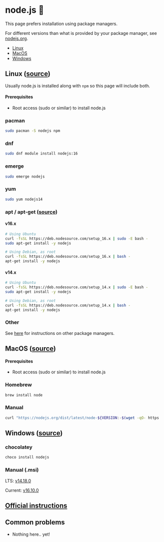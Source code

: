 # node.js 

This page prefers installation using package managers.

For different versions than what is provided by your package manager, see [nodejs.org](https://nodejs.org/en).

* [Linux](#linux-source)
* [MacOS](#macos-source)
* [Windows](#windows-source)

## Linux ([source](https://nodejs.org/en/download/package-manager/))

Usually node.js is installed along with `npm` so this page will include both.

#### Prerequisites

* Root access (sudo or similar) to install node.js

### pacman

```sh
sudo pacman -S nodejs npm
```

### dnf

```sh
sudo dnf module install nodejs:16
```

### emerge

```sh
sudo emerge nodejs
```

### yum

```sh
sudo yum nodejs14
```

### apt / apt-get ([source](https://github.com/nodesource/distributions/blob/master/README.md#deb))

#### v16.x

```sh
# Using Ubuntu
curl -fsSL https://deb.nodesource.com/setup_16.x | sudo -E bash -
sudo apt-get install -y nodejs

# Using Debian, as root
curl -fsSL https://deb.nodesource.com/setup_16.x | bash -
apt-get install -y nodejs
```

#### v14.x

```sh
# Using Ubuntu
curl -fsSL https://deb.nodesource.com/setup_14.x | sudo -E bash -
sudo apt-get install -y nodejs

# Using Debian, as root
curl -fsSL https://deb.nodesource.com/setup_14.x | bash -
apt-get install -y nodejs
```

### Other

See [here](https://nodejs.org/en/download/package-manager) for instructions on other package managers.

## MacOS ([source](https://nodejs.org/en/download/package-manager/#macos))

#### Prerequisites

* Root access (sudo or similar) to install node.js

### Homebrew

```sh
brew install node
```

### Manual

```sh
curl "https://nodejs.org/dist/latest/node-${VERSION:-$(wget -qO- https://nodejs.org/dist/latest/ | sed -nE 's|.*>node-(.*)\.pkg</a>.*|\1|p')}.pkg" > "$HOME/Downloads/node-latest.pkg" && sudo installer -store -pkg "$HOME/Downloads/node-latest.pkg" -target "/"
```

## Windows ([source](https://nodejs.org/en/download/package-manager/#windows-1))

### chocolatey

```sh
choco install nodejs
```

### Manual (.msi)

LTS: [v14.18.0](https://nodejs.org/dist/v14.18.0/node-v14.18.0-x86.msi)

Current: [v16.10.0](https://nodejs.org/dist/v16.10.0/node-v16.10.0-x86.msi)

## [Official instructions](https://nodejs.org/en/download/)

## Common problems

* Nothing here.. yet!
